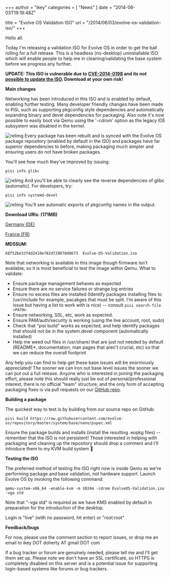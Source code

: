 +++
author = "ikey"
categories = [
"News"
]
date =  "2014-06-03T19:19:48Z"

title = "Evolve OS Validation ISO"
url = "/2014/06/03/evolve-os-validation-iso/"
+++

Hello all.

Today I'm releasing a validation ISO for Evolve OS in order to get the ball rolling for a full release. This is a headless (no-desktop) uninstallable ISO which will enable 
people to help me in cleaning/validating the base system before we progress any further.

**UPDATE: This ISO is vulnerable due to [CVE-2014-0198](http://cve.mitre.org/cgi-bin/cvename.cgi?name=CVE-2014-0198) and its not [possible to update the ISO](https://solus-project.com/project/os/issues/OS-4). Download at your own risk!**
<!--more-->

**Main changes**

Networking has been introduced in this ISO and is enabled by default, enabling further testing. Many developer friendly changes have been made to PiSi, such as supporting pkgconfig style dependencies and automatically expanding binary and devel dependencies for packaging. Also note it's now possible to easily boot via Qemu using the '-cdrom' option as the legacy IDE subsystem was disabled in the kernel.

![relimg](Screenshot-from-2014-06-03-200805.png)
Every package has been rebuilt and is synced with the Evolve OS package repository (enabled by default in the ISO) and packages have far superior dependencies 
to before, making packaging much simpler and ensuring users do not have broken packages.

You'll see how much they've improved by issuing:

```
pisi info glibc
```

![relimg](Screenshot-from-2014-06-03-200423.png)
And you'll be able to clearly see the reverse dependencies of glibc (automatic). For developers, try:

```
pisi info systemd-devel
```

![relimg](Screenshot-from-2014-06-03-200613.png)
You'll see automatic exports of pkgconfig names in the output.

**Download URIs: (171MB)**

[Germany (DE)](http://mirror.layerjet.com/evolveos/images/Evolve-OS-Validation.iso)

[France (FR)](http://mirror6.layerjet.com/evolveos/images/Evolve-OS-Validation.iso)

**MD5SUM:**

```
68f52be33f4d2410e782d729870d8673  Evolve-OS-Validation.iso
```

Note that networking is available in this image though firmware isn't available, so it is most beneficial to test the image within Qemu. What to validate:

* Ensure package management behaves as expected
* Ensure there are no service failures or strange log entries
* Ensure no excess files are installed (Identify packages installing files to /usr/include for example, pacakges that must be split. I'm aware of this issue but having a list to 
work with is nice) -- consult `pisi search-file <PATH>`
* Ensure networking, SSL, etc, work as expected.
* Ensure PAM/auth/security is working (using the live account, root, sudo)
* Check that "pisi build" works as expected, and help identify packages that should *not* be in the system.devel component (automatically installed)
* Help me weed out files in /usr/share/ that are just not needed by default (README*, documentation, man pages that aren't crucial, etc) so that we can reduce the 
overall footprint

Any help you can find to help get these base issues will be enormously appreciated! The sooner we can iron out base level issues the sooner we can put out a full release. 
Anyone who is interested in joining the packaging effort, please note this should really just be out of personal/professional interest, there is no official "team" structure, 
and the only form of accepting packaging fixes is via pull requests on our [GitHub repo](https://github.com/solus-project/repository).

**Building a package**

The quickest way to test is by building from our source repo on GitHub:

```
pisi build https://raw.githubusercontent.com/evolve-os/repository/master/system/base/nano/pspec.xml
```

Ensure the package builds and installs (install the resulting .eopkg files) -- remember that the ISO is not persistent! Those interested in helping with packaging and 
cleaning up the repository should drop a comment and I'll introduce them to my KVM build system 🙂

**Testing the ISO**

The preferred method of testing the ISO right now is inside Qemu as we're performing package and base validation, not hardware support. Launch Evolve OS by invoking 
the following command:

```
qemu-system-x86_64 -enable-kvm -m 1024m -cdrom EvolveOS-Validation.iso -vga std
```

Note that "-vga std" is required as we have KMS enabled by default in preparation for the introduction of the desktop.

Login is "live" (with no password, hit enter) or "root:root"

**Feedback/bugs**

For now, please use the comment section to report issues, or drop me an email to ikey DOT doherty AT gmail DOT com

If a bug tracker or forum are genuinely needed, please tell me and I'll get them set up. Please note we don't have an SSL certificate, so HTTPS is completely 
disabled on this server and is a potential issue for supporting login-based systems like forums or bug trackers.

